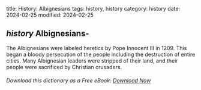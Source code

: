 title: History: Albignesians
tags: history, history
category: history
date: 2024-02-25
modified: 2024-02-25

## _history_  Albignesians-
The Albignesians were labeled heretics by Pope
  Innocent III in 1209.  This began a bloody persecution of the people
  including the destruction of entire cities.  Many Albignesian
  leaders were stripped of their land, and their people were sacrificed
  by Christian crusaders.


###### Download *this* dictionary as a Free eBook: [Download Now]({static}static/SerfHistoryDictionary.pdf)

